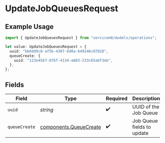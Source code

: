 # UpdateJobQueuesRequest

## Example Usage

```typescript
import { UpdateJobQueuesRequest } from "servicem8/models/operations";

let value: UpdateJobQueuesRequest = {
  uuid: "bb6dd9c8-af5b-4307-8d0a-649246c07828",
  queueCreate: {
    uuid: "123e4567-07bf-4134-a683-233c65a6f3eb",
  },
};
```

## Fields

| Field                                                            | Type                                                             | Required                                                         | Description                                                      |
| ---------------------------------------------------------------- | ---------------------------------------------------------------- | ---------------------------------------------------------------- | ---------------------------------------------------------------- |
| `uuid`                                                           | *string*                                                         | :heavy_check_mark:                                               | UUID of the Job Queue                                            |
| `queueCreate`                                                    | [components.QueueCreate](../../models/components/queuecreate.md) | :heavy_check_mark:                                               | Job Queue fields to update                                       |